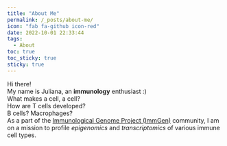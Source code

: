 ```yaml
---
title: "About Me"
permalink: /_posts/about-me/
icon: "fab fa-github icon-red"
date: 2022-10-01 22:33:44
tags:
  - About
toc: true
toc_sticky: true
sticky: true
---
```


Hi there! <br/> My name is Juliana, an **immunology** enthusiast :) <br/>
What makes a cell, a cell? <br/>
How are T cells developed? <br/>
B cells? Macrophages? <br/>
As a part of the [Immunological Genome Project (ImmGen)](https://www.immgen.org/) community, I am on a mission to profile *epigenomics* and *transcriptomics* of various immune cell types.

